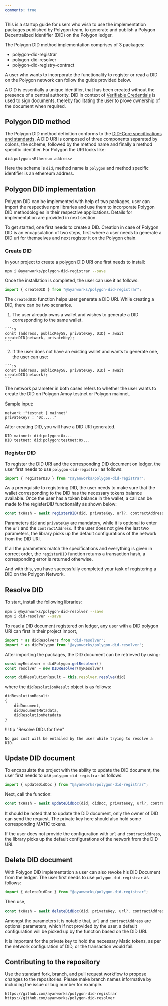 ```yaml
---
comments: true
---
```


This is a startup guide for users who wish to use the implementation packages published by Polygon team, to generate and publish a Polygon Decentralized Identifier (DID) on the Polygon ledger.

The Polygon DID method implementation comprises of 3 packages:

- polygon-did-registrar
- polygon-did-resolver
- polygon-did-registry-contract 

A user who wants to incorporate the functionality to register or read a DID on the Polygon network can follow the guide provided below.

A DID is essentially a unique identifier, that has been created without the presence of a central authority. DID in context of [Verifiable Credentials](https://www.w3.org/TR/vc-data-model-2.0/#what-is-a-verifiable-credential) is used to sign documents, thereby facilitating the user to prove ownership of the document when required.

## Polygon DID method

The Polygon DID method definition conforms to the [DID-Core specifications and standards](https://www.w3.org/TR/did-core/#identifier). A DID URI is composed of three components separated by colons, the scheme, followed by the method name and finally a method specific identifier. For Polygon the URI looks like:

```
did:polygon:<Ethereum address>
```

Here the scheme is `did`, method name is `polygon` and method specific identifier is an ethereum address.

## Polygon DID implementation

Polygon DID can be implemented with help of two packages, user can import the respective npm libraries and use them to incorporate Polygon DID methodologies in their respective applications. Details for implementation are provided in next section.

To get started, one first needs to create a DID. Creation in case of Polygon DID is an encapsulation of two steps, first where a user needs to generate a DID uri for themselves and next register it on the Polygon chain.

### Create DID

In your project to create a polygon DID URI one first needs to install:

```bash
npm i @ayanworks/polygon-did-registrar --save
```

Once the installation is completed, the user can use it as follows:

```js
import { createDID } from "@ayanworks/polygon-did-registrar";
```

The `createdDID` function helps user generate a DID URI. While creating a DID, there can be two scenarios.

  1. The user already owns a wallet and wishes to generate a DID corresponding to the same wallet.

    ```js
    const {address, publicKey58, privateKey, DID} = await createDID(network, privateKey);
    ```

  2. If the user does not have an existing wallet and wants to generate one, the user can use:

    ```js
    const {address, publicKey58, privateKey, DID} = await createDID(network);
    ```

The network parameter in both cases refers to whether the user wants to create the DID on Polygon Amoy testnet or Polygon mainnet.

Sample input:

```
network :"testnet | mainnet"
privateKey? : "0x....."
```

After creating DID, you will have a DID URI generated.

```
DID mainnet: did:polygon:0x...
DID testnet: did:polygon:testnet:0x...
```

### Register DID

To register the DID URI and the corresponding DID document on ledger, the user first needs to use `polygon-did-registrar` as follows:

```js
import { registerDID } from "@ayanworks/polygon-did-registrar";
```

As a prerequisite to registering DID, the user needs to make sure that the wallet corresponding to the DID has the necessary tokens balance available. Once the user has a token balance in the wallet, a call can be made to the registerDID functionality as shown below:

```js
const txHash = await registerDID(did, privateKey, url?, contractAddress?);
```

Parameters `did` and `privateKey` are mandatory, while it is optional to enter the `url` and the `contractAddress`. If the user does not give the last two parameters, the library picks up the default configurations of the network from the DID URI.

If all the parameters match the specifications and everything is given in correct order, the `registerDID` function returns a transaction hash, a corresponding error is returned otherwise.

And with this, you have successfully completed your task of registering a DID on the Polygon Network.

## Resolve DID

To start, install the following libraries:

```bash
npm i @ayanworks/polygon-did-resolver --save
npm i did-resolver --save
```

To read a DID document registered on ledger, any user with a DID polygon URI can first in their project import,

```js
import * as didResolvers from "did-resolver";
import * as didPolygon from '@ayanworks/polygon-did-resolver';
```

After importing the packages, the DID document can be retrieved by using:

```js
const myResolver = didPolygon.getResolver()
const resolver = new DIDResolver(myResolver)

const didResolutionResult = this.resolver.resolve(did)
```

where the `didResolutionResult` object is as follows:

```js
didResolutionResult:
{
    didDocument,
    didDocumentMetadata,
    didResolutionMetadata
}
```

!!! tip "Resolve DIDs for free"

    No gas cost will be entailed by the user while trying to resolve a DID.

## Update DID document

To encapsulate the project with the ability to update the DID document, the user first needs to use `polygon-did-registrar` as follows:

```js
import { updateDidDoc } from "@ayanworks/polygon-did-registrar";
```

Next, call the function:

```js
const txHash = await updateDidDoc(did, didDoc, privateKey, url?, contractAddress?);
```

It should be noted that to update the DID document, only the owner of DID can send the request. The private key here should also hold some corresponding MATIC tokens.

If the user does not provide the configuration with `url` and `contractAddress`, the library picks up the default configurations of the network from the DID URI.

## Delete DID document

With Polygon DID implementation a user can also revoke his DID Document from the ledger. The user first needs to use `polygon-did-registrar` as follows:

```js
import { deleteDidDoc } from "@ayanworks/polygon-did-registrar";
```

Then use,

```js
const txHash = await deleteDidDoc(did, privateKey, url?, contractAddress?);
```

Amongst the parameters it is notable that, `url` and `contractAddress` are optional parameters, which if not provided by the user, a default configuration will be picked up by the function based on the DID URI.

It is important for the private key to hold the necessary Matic tokens, as per the network configuration of DID, or the transaction would fail.

## Contributing to the repository

Use the standard fork, branch, and pull request workflow to propose changes to the repositories. Please make branch names informative by including the issue or bug number for example.

```
https://github.com/ayanworks/polygon-did-registrar
https://github.com/ayanworks/polygon-did-resolver
```
